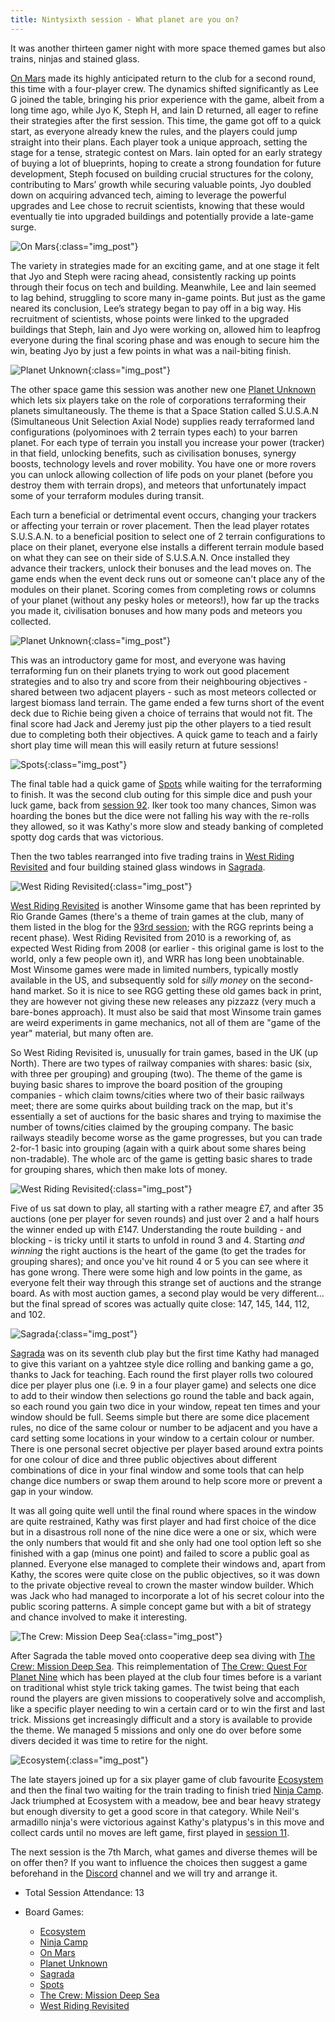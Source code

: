 ```yaml
---
title: Nintysixth session - What planet are you on?
---
```


It was another thirteen gamer night with more space themed games but also trains, ninjas and stained glass.

[On Mars][OM] made its highly anticipated return to the club for a second round, this time with a four-player crew. The dynamics shifted significantly as Lee G joined the table, bringing his prior experience with the game, albeit from a long time ago, while Jyo K, Steph H, and Iain D returned, all eager to refine their strategies after the first session. This time, the game got off to a quick start, as everyone already knew the rules, and the players could jump straight into their plans. Each player took a unique approach, setting the stage for a tense, strategic contest on Mars. Iain opted for an early strategy of buying a lot of blueprints, hoping to create a strong foundation for future development, Steph focused on building crucial structures for the colony, contributing to Mars’ growth while securing valuable points, Jyo doubled down on acquiring advanced tech, aiming to leverage the powerful upgrades and Lee chose to recruit scientists, knowing that these would eventually tie into upgraded buildings and potentially provide a late-game surge.

![On Mars](/images/posts/2025_02_19/OnMars01.jpg "On Mars"){:class="img_post"}

The variety in strategies made for an exciting game, and at one stage it felt that Jyo and Steph were racing ahead, consistently racking up points through their focus on tech and building. Meanwhile, Lee and Iain seemed to lag behind, struggling to score many in-game points. But just as the game neared its conclusion, Lee’s strategy began to pay off in a big way. His recruitment of scientists, whose points were linked to the upgraded buildings that Steph, Iain and Jyo were working on, allowed him to leapfrog everyone during the final scoring phase and was enough to secure him the win, beating Jyo by just a few points in what was a nail-biting finish.

![Planet Unknown](/images/posts/2025_02_19/PlanetUnknown01.jpg "Planet Unknown"){:class="img_post"}

The other space game this session was another new one [Planet Unknown][PU] which lets six players take on the role of corporations terraforming their planets simultaneously. The theme is that a Space Station called S.U.S.A.N (Simultaneous Unit Selection Axial Node) supplies ready terraformed land configurations (polyominoes with 2 terrain types each) to your barren planet. For each type of terrain you install you increase your power (tracker) in that field, unlocking benefits, such as civilisation bonuses, synergy boosts, technology levels and rover mobility. You have one or more rovers you can unlock allowing collection of life pods on your planet (before you destroy them with terrain drops), and meteors that unfortunately impact some of your terraform modules during transit.

Each turn a beneficial or detrimental event occurs, changing your trackers or affecting your terrain or rover placement. Then the lead player rotates S.U.S.A.N. to a beneficial position to select one of 2 terrain configurations to place on their planet, everyone else installs a different terrain module based on what they can see on their side of S.U.S.A.N. Once installed they advance their trackers, unlock their bonuses and the lead moves on. The game ends when the event deck runs out or someone can't place any of the modules on their planet. Scoring comes from completing rows or columns of your planet (without any pesky holes or meteors!), how far up the tracks you made it, civilisation bonuses and how many pods and meteors you collected.

![Planet Unknown](/images/posts/2025_02_19/PlanetUnknown02.jpg "Planet Unknown"){:class="img_post"}

This was an introductory game for most, and everyone was having terraforming fun on their planets trying to work out good placement strategies and to also try and score from their neighbouring objectives - shared between two adjacent players - such as most meteors collected or largest biomass land terrain. The game ended a few turns short of the event deck due to Richie being given a choice of terrains that would not fit. The final score had Jack and Jeremy just pip the other players to a tied result due to completing both their objectives. A quick game to teach and a fairly short play time will mean this will easily return at future sessions!

![Spots](/images/posts/2025_02_19/Spots01.jpg "Spots"){:class="img_post"}

The final table had a quick game of [Spots][Spo] while waiting for the terraforming to finish. It was the second club outing for this simple dice and push your luck game, back from [session 92][92]. Iker took too many chances, Simon was hoarding the bones but the dice were not falling his way with the re-rolls they allowed, so it was Kathy's more slow and steady banking of completed spotty dog cards that was victorious.

Then the two tables rearranged into five trading trains in [West Riding Revisited][WRR] and four building stained glass windows in [Sagrada][Sag].

![West Riding Revisited](/images/posts/2025_02_19/WestRidingRevisited01.jpg "West Riding Revisited"){:class="img_post"}

[West Riding Revisited][WRR] is another Winsome game that has been reprinted by Rio Grande Games (there's a theme of train games at the club, many of them listed in the blog for the [93rd session][93]; with the RGG reprints being a recent phase). West Riding Revisited from 2010 is a reworking of, as expected West Riding from 2008 (or earlier - this original game is lost to the world, only a few people own it), and WRR has long been unobtainable. Most Winsome games were made in limited numbers, typically mostly available in the US, and subsequently sold for _silly money_ on the second-hand market. So it is nice to see RGG getting these old games back in print, they are however not giving these new releases any pizzazz (very much a bare-bones approach). It must also be said that most Winsome train games are weird experiments in game mechanics, not all of them are "game of the year" material, but many often are.

So West Riding Revisited is, unusually for train games, based in the UK (up North). There are two types of railway companies with shares: basic (six, with three per grouping) and grouping (two). The theme of the game is buying basic shares to improve the board position of the grouping companies - which claim towns/cities where two of their basic railways meet; there are some quirks about building track on the map, but it's essentially a set of auctions for the basic shares and trying to maximise the number of towns/cities claimed by the grouping company. The basic railways steadily become worse as the game progresses, but you can trade 2-for-1 basic into grouping (again with a quirk about some shares being non-tradable). The whole arc of the game is getting basic shares to trade for grouping shares, which then make lots of money.

![West Riding Revisited](/images/posts/2025_02_19/WestRidingRevisited02.jpg "West Riding Revisited"){:class="img_post"}

Five of us sat down to play, all starting with a rather meagre £7, and after 35 auctions (one per player for seven rounds) and just over 2 and a half hours the winner ended up with £147. Understanding the route building - and blocking - is tricky until it starts to unfold in round 3 and 4. Starting _and winning_ the right auctions is the heart of the game (to get the trades for grouping shares); and once you've hit round 4 or 5 you can see where it has gone wrong. There were some high and low points in the game, as everyone felt their way through this strange set of auctions and the strange board. As with most auction games, a second play would be very different... but the final spread of scores was actually quite close: 147, 145, 144, 112, and 102.

![Sagrada](/images/posts/2025_02_19/Sagrada01.jpg "Sagrada"){:class="img_post"}

[Sagrada][Sag] was on its seventh club play but the first time Kathy had managed to give this variant on a yahtzee style dice rolling and banking game a go, thanks to Jack for teaching. Each round the first player rolls two coloured dice per player plus one (i.e. 9 in a four player game) and selects one dice to add to their window then selections go round the table and back again, so each round you gain two dice in your window, repeat ten times and your window should be full. Seems simple but there are some dice placement rules, no dice of the same colour or number to be adjacent and you have a card setting some locations in your window to a certain colour or number. There is one personal secret objective per player based around extra points for one colour of dice and three public objectives about different combinations of dice in your final window and some tools that can help change dice numbers or swap them around to help score more or prevent a gap in your window.

It was all going quite well until the final round where spaces in the window are quite restrained, Kathy was first player and had first choice of the dice but in a disastrous roll none of the nine dice were a one or six, which were the only numbers that would fit and she only had one tool option left so she finished with a gap (minus one point) and failed to score a public goal as planned. Everyone else managed to complete their windows and, apart from Kathy, the scores were quite close on the public objectives, so it was down to the private objective reveal to crown the master window builder. Which was Jack who had managed to incorporate a lot of his secret colour into the public scoring patterns. A simple concept game but with a bit of strategy and chance involved to make it interesting.

![The Crew: Mission Deep Sea](/images/posts/2025_02_19/TheCrewDeepSea01.jpg "The Crew: Missions Deep Sea"){:class="img_post"}

After Sagrada the table moved onto cooperative deep sea diving with [The Crew: Mission Deep Sea][TCwMDS]. This reimplementation of [The Crew: Quest For Planet Nine][TCw] which has been played at the club four times before is a variant on traditional whist style trick taking games. The twist being that each round the players are given missions to cooperatively solve and accomplish, like a specific player needing to win a certain card or to win the first and last trick. Missions get increasingly difficult and a story is available to provide the theme. We managed 5 missions and only one do over before some divers decided it was time to retire for the night.

![Ecosystem](/images/posts/2025_02_19/Ecosystem01.jpg "Ecosystem"){:class="img_post"}

The late stayers joined up for a six player game of club favourite [Ecosystem][E] and then the final two waiting for the train trading to finish tried [Ninja Camp][NC]. Jack triumphed at Ecosystem with a meadow, bee and bear heavy strategy but enough diversity to get a good score in that category. While Neil's armadillo ninja's were victorious against Kathy's platypus's in this move and collect cards until no moves are left game, first played in [session 11][11].

The next session is the 7th March, what games and diverse themes will be on offer then? If you want to influence the choices then suggest a game beforehand in the [Discord][Contact] channel and we will try and arrange it.

* Total Session Attendance: 13
* Board Games:

	 * [Ecosystem][E]
	 * [Ninja Camp][NC]
	 * [On Mars][OM]
	 * [Planet Unknown][PU]
	 * [Sagrada][Sag]
	 * [Spots][Spo]
	 * [The Crew: Mission Deep Sea][TCwMDS]
	 * [West Riding Revisited][WRR]

[11]: /2020/02/26/eleventh-session.html
[92]: /2024/11/27/nintysecond-session.html
[93]: /2025/01/08/nintythird-session.html


[E]: {{site.data.BoardGameLinks.Ecosystem.Link}}
[NC]: {{site.data.BoardGameLinks.NinjaCamp.Link}}
[OM]: {{site.data.BoardGameLinks.OnMars.Link}}
[PU]: {{site.data.BoardGameLinks.PlanetUnknown.Link}}
[Sag]: {{site.data.BoardGameLinks.Sagrada.Link}}
[Spo]: {{site.data.BoardGameLinks.Spots.Link}}
[TCwMDS]: {{site.data.BoardGameLinks.TheCrewMissionDeepSea.Link}}
[WRR]: {{site.data.BoardGameLinks.WestRidingRevisited.Link}}
[TCw]: {{site.data.BoardGameLinks.TheCrewQuestForPlanetNine.Link}}

[Contact]: /Contact.html
